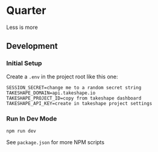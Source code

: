 # Quarter

Less is more

## Development

### Initial Setup

Create a `.env` in the project root like this one:

```
SESSION_SECRET=change me to a random secret string
TAKESHAPE_DOMAIN=api.takeshape.io
TAKESHAPE_PROJECT_ID=copy from takeshape dashboard
TAKESHAPE_API_KEY=create in takeshape project settings

```

### Run In Dev Mode

```
npm run dev
```

See `package.json` for more NPM scripts
